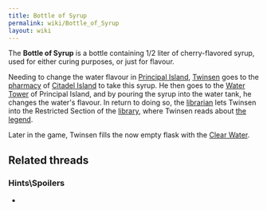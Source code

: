 ```yaml
---
title: Bottle of Syrup
permalink: wiki/Bottle_of_Syrup
layout: wiki
---
```


The **Bottle of Syrup** is a bottle containing 1/2 liter of
cherry-flavored syrup, used for either curing purposes, or just for
flavour.

Needing to change the water flavour in [Principal
Island](Principal_Island "wikilink"), [Twinsen](Twinsen "wikilink") goes
to the [pharmacy](pharmacy "wikilink") of [Citadel
Island](Citadel_Island "wikilink") to take this syrup. He then goes to
the [Water Tower](Water_Tower "wikilink") of Principal Island, and by
pouring the syrup into the water tank, he changes the water's flavour.
In return to doing so, the [librarian](librarian "wikilink") lets
Twinsen into the Restricted Section of the
[library](library "wikilink"), where Twinsen reads about [the
legend](the_legend "wikilink").

Later in the game, Twinsen fills the now empty flask with the [Clear
Water](Flask_of_Clear_Water "wikilink").

## Related threads

### Hints\Spoilers

- 
